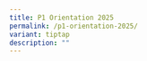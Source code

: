 ```yaml
---
title: P1 Orientation 2025
permalink: /p1-orientation-2025/
variant: tiptap
description: ""
---
```

